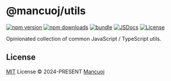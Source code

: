 # @mancuoj/utils

[![npm version][npm-version-src]][npm-version-href]
[![npm downloads][npm-downloads-src]][npm-downloads-href]
[![bundle][bundle-src]][bundle-href]
[![JSDocs][jsdocs-src]][jsdocs-href]
[![License][license-src]][license-href]

Opinionated collection of common JavaScript / TypeScript utils.

## License

[MIT](https://github.com/mancuoj/@mancuoj/utils/blob/main/LICENSE) License © 2024-PRESENT [Mancuoj](https://github.com/mancuoj)

<!-- Badges -->
[npm-version-src]: https://img.shields.io/npm/v/@mancuoj/utils?style=flat&colorA=18181b&colorB=1f6feb
[npm-version-href]: https://npmjs.com/package/@mancuoj/utils
[npm-downloads-src]: https://img.shields.io/npm/dm/@mancuoj/utils?style=flat&colorA=18181b&colorB=1f6feb
[npm-downloads-href]: https://npmjs.com/package/@mancuoj/utils
[bundle-src]: https://img.shields.io/bundlephobia/minzip/@mancuoj/utils?style=flat&colorA=18181b&colorB=1f6feb&label=minzip
[bundle-href]: https://bundlephobia.com/result?p=@mancuoj/utils
[jsdocs-src]: https://img.shields.io/badge/jsdocs-reference-18181b?style=flat&colorA=18181b&colorB=1f6feb
[jsdocs-href]: https://www.jsdocs.io/package/@mancuoj/utils
[license-src]: https://img.shields.io/github/license/mancuoj/@mancuoj/utils.svg?style=flat&colorA=18181b&colorB=1f6feb
[license-href]: https://github.com/mancuoj/@mancuoj/utils/blob/main/LICENSE
